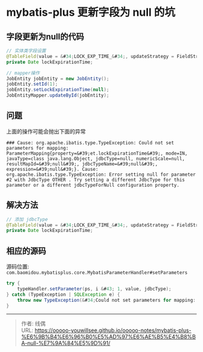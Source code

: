 # mybatis-plus 更新字段为 null 的坑


## 字段更新为null的代码

```java
// 实体类字段设置
@TableField(value = &#34;LOCK_EXP_TIME_&#34;, updateStrategy = FieldStrategy.IGNORED)
private Date lockExpirationTime;

// mapper操作
JobEntity jobEntity = new JobEntity();
jobEntity.setId(1);
jobEntity.setLockExpirationTime(null);
JobEntityMapper.updateById(jobEntity);
```

## 问题

上面的操作可能会抛出下面的异常

```
### Cause: org.apache.ibatis.type.TypeException: Could not set parameters for mapping: ParameterMapping{property=&#39;et.lockExpirationTime&#39;, mode=IN, javaType=class java.lang.Object, jdbcType=null, numericScale=null, resultMapId=&#39;null&#39;, jdbcTypeName=&#39;null&#39;, expression=&#39;null&#39;}. Cause: org.apache.ibatis.type.TypeException: Error setting null for parameter #2 with JdbcType OTHER . Try setting a different JdbcType for this parameter or a different jdbcTypeForNull configuration property. 
```

## 解决方法

```java
// 添加 jdbcType
@TableField(value = &#34;LOCK_EXP_TIME_&#34;, updateStrategy = FieldStrategy.IGNORED, jdbcType = JdbcType.TIMESTAMP)
private Date lockExpirationTime;
```

## 相应的源码

源码位置: `com.baomidou.mybatisplus.core.MybatisParameterHandler#setParameters`

```java
try {
    typeHandler.setParameter(ps, i &#43; 1, value, jdbcType);
} catch (TypeException | SQLException e) {
    throw new TypeException(&#34;Could not set parameters for mapping: &#34; &#43; parameterMapping &#43; &#34;. Cause: &#34; &#43; e, e);
}
```

---

> 作者: 线偶  
> URL: https://ooooo-youwillsee.github.io/ooooo-notes/mybatis-plus-%E6%9B%B4%E6%96%B0%E5%AD%97%E6%AE%B5%E4%B8%BA-null-%E7%9A%84%E5%9D%91/  

